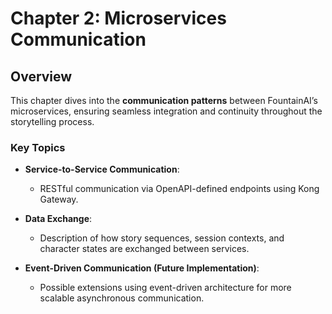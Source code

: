 # Chapter 2: Microservices Communication

## Overview

This chapter dives into the **communication patterns** between FountainAI’s microservices, ensuring seamless integration and continuity throughout the storytelling process.

### Key Topics
- **Service-to-Service Communication**:
  - RESTful communication via OpenAPI-defined endpoints using Kong Gateway.
  
- **Data Exchange**:
  - Description of how story sequences, session contexts, and character states are exchanged between services.

- **Event-Driven Communication (Future Implementation)**:
  - Possible extensions using event-driven architecture for more scalable asynchronous communication.

